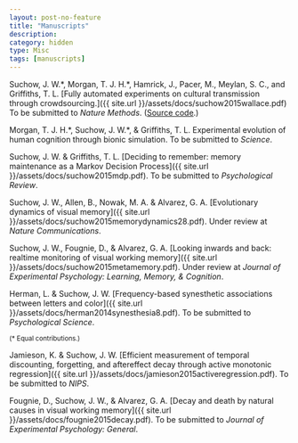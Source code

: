 ```yaml
---
layout: post-no-feature
title: "Manuscripts"
description:
category: hidden
type: Misc
tags: [manuscripts]
---
```


Suchow, J. W.\*, Morgan, T. J. H.\*, Hamrick, J., Pacer, M., Meylan, S. C., and Griffiths, T. L. [Fully automated experiments on cultural transmission through crowdsourcing.]({{ site.url }}/assets/docs/suchow2015wallace.pdf) To be submitted to *Nature Methods*. ([Source code](http://github.com/suchow/Wallace).)

Morgan, T. J. H.\*, Suchow, J. W.\*, & Griffiths, T. L. Experimental evolution of human cognition through bionic simulation. To be submitted to *Science*.

Suchow, J. W. & Griffiths, T. L. [Deciding to remember: memory maintenance as a Markov Decision Process]({{ site.url }}/assets/docs/suchow2015mdp.pdf). To be submitted to *Psychological Review*.

Suchow, J. W., Allen, B., Nowak, M. A. & Alvarez, G. A. [Evolutionary dynamics of visual memory]({{ site.url }}/assets/docs/suchow2015memorydynamics28.pdf). Under review at *Nature Communications*.

Suchow, J. W., Fougnie, D., & Alvarez, G. A. [Looking inwards and back: realtime monitoring of visual working memory]({{ site.url }}/assets/docs/suchow2015metamemory.pdf). Under review at *Journal of Experimental Psychology: Learning, Memory, & Cognition*.

Herman, L. & Suchow, J. W. [Frequency-based synesthetic associations between letters and color]({{ site.url }}/assets/docs/herman2014synesthesia8.pdf). To be submitted to *Psychological Science*.

<small>(\* Equal contributions.)</small>

Jamieson, K. & Suchow, J. W. [Efficient measurement of temporal discounting, forgetting, and aftereffect decay through active monotonic regression]({{ site.url }}/assets/docs/jamieson2015activeregression.pdf). To be submitted to *NIPS*.

Fougnie, D., Suchow, J. W., & Alvarez, G. A. [Decay and death by natural causes in visual working memory]({{ site.url }}/assets/docs/fougnie2015decay.pdf). To be submitted to *Journal of Experimental Psychology: General*.

